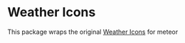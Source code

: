 # Weather Icons
This package wraps the original [Weather Icons](https://github.com/erikflowers/weather-icons/) for meteor